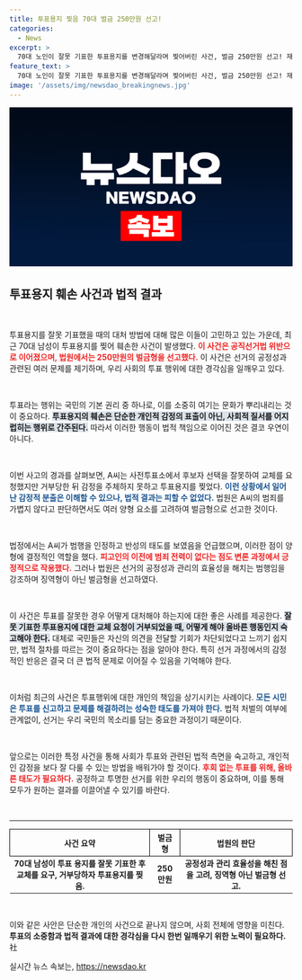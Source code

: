 ```yaml
---
title: 투표용지 찢음 70대 벌금 250만원 선고!
categories:
  - News
excerpt: >
  70대 노인이 잘못 기표한 투표용지를 변경해달라며 찢어버린 사건, 벌금 250만원 선고! 재판부, 초범 및 반성을 감안해 형량 조정했지만 공정성에 대한 경각심을 일깨운 이 사건의 전말은? 클릭하고 확인하세요!
feature_text: >
  70대 노인이 잘못 기표한 투표용지를 변경해달라며 찢어버린 사건, 벌금 250만원 선고! 재판부, 초범 및 반성을 감안해 형량 조정했지만 공정성에 대한 경각심을 일깨운 이 사건의 전말은? 클릭하고 확인하세요!
image: '/assets/img/newsdao_breakingnews.jpg'
---
```


<p><img src="/assets/img/newsdao_breakingnews.jpg" alt="ontimetimes 속보" /></p>

<h2 data-ke-size="size26">투표용지 훼손 사건과 법적 결과</h2>

<p data-ke-size="size16">&nbsp;</p>

<p>투표용지를 잘못 기표했을 때의 대처 방법에 대해 많은 이들이 고민하고 있는 가운데, 최근 70대 남성이 투표용지를 찢어 훼손한 사건이 발생했다. <b><span style="color: #ee2323;">이 사건은 공직선거법 위반으로 이어졌으며, 법원에서는 250만원의 벌금형을 선고했다.</span></b> 이 사건은 선거의 공정성과 관련된 여러 문제를 제기하며, 우리 사회의 투표 행위에 대한 경각심을 일깨우고 있다. </p>

<p data-ke-size="size16">&nbsp;</p>

<p>투표라는 행위는 국민의 기본 권리 중 하나로, 이를 소중히 여기는 문화가 뿌리내리는 것이 중요하다. <b><span style="background-color: #21538527;">투표용지의 훼손은 단순한 개인적 감정의 표출이 아닌, 사회적 질서를 어지럽히는 행위로 간주된다.</span></b> 따라서 이러한 행동이 법적 책임으로 이어진 것은 결코 우연이 아니다. </p>

<p data-ke-size="size16">&nbsp;</p>

<p>이번 사고의 경과를 살펴보면, A씨는 사전투표소에서 후보자 선택을 잘못하여 교체를 요청했지만 거부당한 뒤 감정을 주체하지 못하고 투표용지를 찢었다. <b><span style="color: #1a5490;">이런 상황에서 일어난 감정적 분출은 이해할 수 있으나, 법적 결과는 피할 수 없었다.</span></b> 법원은 A씨의 범죄를 가볍지 않다고 판단하면서도 여러 양형 요소를 고려하여 벌금형으로 선고한 것이다.</p>

<p data-ke-size="size16">&nbsp;</p>

<p>법정에서는 A씨가 범행을 인정하고 반성의 태도를 보였음을 언급했으며, 이러한 점이 양형에 결정적인 역할을 했다. <b><span style="color: #ee2323;">피고인의 이전에 범죄 전력이 없다는 점도 변론 과정에서 긍정적으로 작용했다.</span></b> 그러나 법원은 선거의 공정성과 관리의 효율성을 해치는 범행임을 강조하며 징역형이 아닌 벌금형을 선고하였다. </p>

<p data-ke-size="size16">&nbsp;</p>

<p>이 사건은 투표를 잘못한 경우 어떻게 대처해야 하는지에 대한 좋은 사례를 제공한다. <b><span style="background-color: #21538527;">잘못 기표한 투표용지에 대한 교체 요청이 거부되었을 때, 어떻게 해야 올바른 행동인지 숙고해야 한다.</span></b> 대체로 국민들은 자신의 의견을 전달할 기회가 차단되었다고 느끼기 쉽지만, 법적 절차를 따르는 것이 중요하다는 점을 알아야 한다. 특히 선거 과정에서의 감정적인 반응은 결국 더 큰 법적 문제로 이어질 수 있음을 기억해야 한다.</p>

<p data-ke-size="size16">&nbsp;</p>

<p>이처럼 최근의 사건은 투표행위에 대한 개인의 책임을 상기시키는 사례이다. <b><span style="color: #1a5490;">모든 시민은 투표를 신고하고 문제를 해결하려는 성숙한 태도를 가져야 한다.</span></b> 법적 처벌의 여부에 관계없이, 선거는 우리 국민의 목소리를 담는 중요한 과정이기 때문이다. </p>

<p data-ke-size="size16">&nbsp;</p>

<p>앞으로는 이러한 특정 사건을 통해 사회가 투표와 관련된 법적 측면을 숙고하고, 개인적인 감정을 보다 잘 다룰 수 있는 방법을 배워가야 할 것이다. <b><span style="color: #ee2323;">후회 없는 투표를 위해, 올바른 태도가 필요하다.</span></b> 공정하고 투명한 선거를 위한 우리의 행동이 중요하며, 이를 통해 모두가 원하는 결과를 이끌어낼 수 있기를 바란다. </p>

<p data-ke-size="size16">&nbsp;</p>

<hr />

<table style="width: 100%; border-collapse: collapse;">
  <tr>
    <th style="text-align: center; border: 1px solid black;">사건 요약</th>
    <th style="text-align: center; border: 1px solid black;">벌금형</th>
    <th style="text-align: center; border: 1px solid black;">법원의 판단</th>
  </tr>
  <tr>
    <td style="text-align: center; height: 17px;"><b>70대 남성이 투표 용지를 잘못 기표한 후 교체를 요구, 거부당하자 투표용지를 찢음.</b></td>
    <td style="text-align: center; height: 17px;"><b>250만원</b></td>
    <td style="text-align: center; height: 17px;"><b>공정성과 관리 효율성을 해친 점을 고려, 징역형 아닌 벌금형 선고.</b></td>
  </tr>
</table>

<p data-ke-size="size16">&nbsp;</p>

<p>이와 같은 사안은 단순한 개인의 사건으로 끝나지 않으며, 사회 전체에 영향을 미친다. <b><span style="1a5490;">투표의 소중함과 법적 결과에 대한 경각심을 다시 한번 일깨우기 위한 노력이 필요하다.</span></b>社</p>
실시간 뉴스 속보는, <a href="https://newsdao.kr" rel="dofollow">https://newsdao.kr</a>


